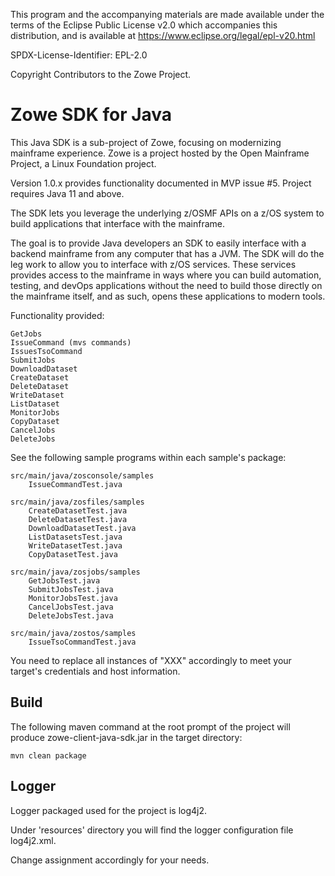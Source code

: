 This program and the accompanying materials are made available under the terms of the Eclipse Public License v2.0 which accompanies this distribution, and is available at https://www.eclipse.org/legal/epl-v20.html

SPDX-License-Identifier: EPL-2.0

Copyright Contributors to the Zowe Project.  

# Zowe SDK for Java

This Java SDK is a sub-project of Zowe, focusing on modernizing mainframe experience. Zowe is a project hosted by the Open Mainframe Project, a Linux Foundation project.  

Version 1.0.x provides functionality documented in MVP issue #5. Project requires Java 11 and above. 

The SDK lets you leverage the underlying z/OSMF APIs on a z/OS system to build applications that interface with the mainframe.

The goal is to provide Java developers an SDK to easily interface with a backend mainframe from any computer that has a JVM. The SDK will do the leg work to allow you to interface with z/OS services. These services provides access to the mainframe in ways where you can build automation, testing, and devOps applications without the need to build those directly on the mainframe itself, and as such, opens these applications to modern tools.  

Functionality provided:

    GetJobs   
    IssueCommand (mvs commands)  
    IssuesTsoCommand  
    SubmitJobs  
    DownloadDataset  
    CreateDataset  
    DeleteDataset  
    WriteDataset  
    ListDataset  
    MonitorJobs  
    CopyDataset
    CancelJobs
    DeleteJobs

See the following sample programs within each sample's package:

    src/main/java/zosconsole/samples  
        IssueCommandTest.java  
  
    src/main/java/zosfiles/samples  
        CreateDatasetTest.java  
        DeleteDatasetTest.java  
        DownloadDatasetTest.java
        ListDatasetsTest.java
        WriteDatasetTest.java
        CopyDatasetTest.java
  
    src/main/java/zosjobs/samples  
        GetJobsTest.java
        SubmitJobsTest.java  
        MonitorJobsTest.java
        CancelJobsTest.java
        DeleteJobsTest.java

    src/main/java/zostos/samples  
        IssueTsoCommandTest.java
  
You need to replace all instances of "XXX" accordingly to meet your target's credentials and host information.   
    
## Build
  
The following maven command at the root prompt of the project will produce zowe-client-java-sdk.jar in the target directory:
  
    mvn clean package  
  
## Logger  
  
Logger packaged used for the project is log4j2.  
  
Under 'resources' directory you will find the logger configuration file log4j2.xml.  
  
Change <Root level="debug"> assignment accordingly for your needs.  

